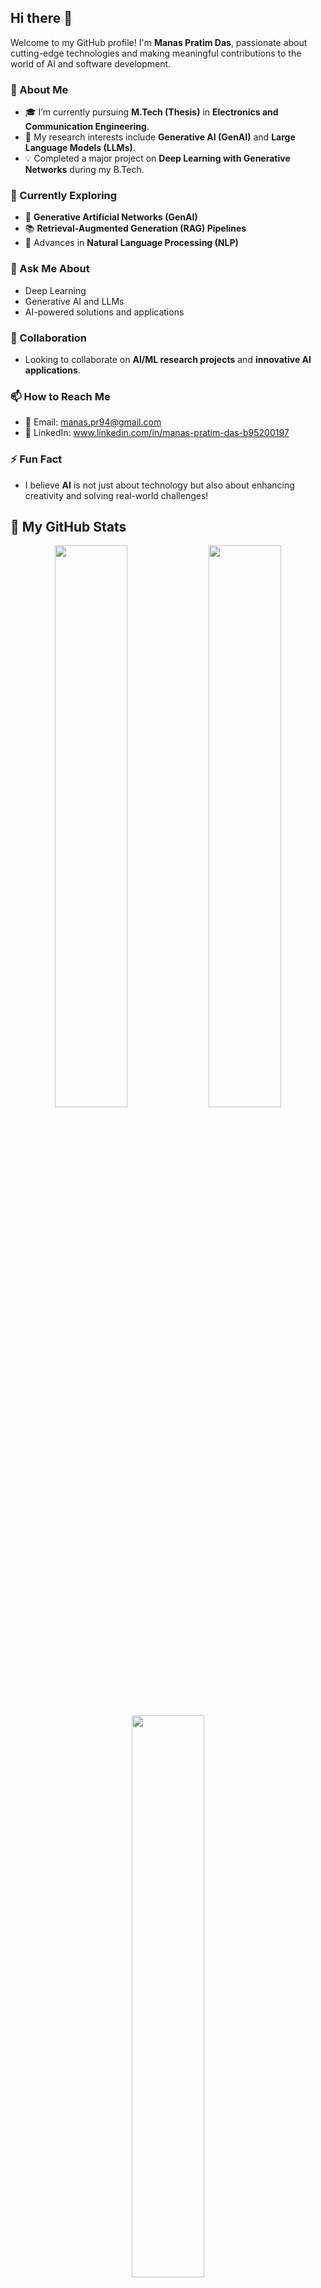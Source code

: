 ## Hi there 👋  

Welcome to my GitHub profile! I'm **Manas Pratim Das**, passionate about cutting-edge technologies and making meaningful contributions to the world of AI and software development.

### 🚀 About Me
- 🎓 I’m currently pursuing **M.Tech (Thesis)** in **Electronics and Communication Engineering**.  
- 🔬 My research interests include **Generative AI (GenAI)** and **Large Language Models (LLMs)**.  
- 💡 Completed a major project on **Deep Learning with Generative Networks** during my B.Tech.  

### 🌱 Currently Exploring
- 🤖 **Generative Artificial Networks (GenAI)**  
- 📚 **Retrieval-Augmented Generation (RAG) Pipelines**  
- 🧠 Advances in **Natural Language Processing (NLP)**  

### 💬 Ask Me About
- Deep Learning  
- Generative AI and LLMs  
- AI-powered solutions and applications  

### 👯 Collaboration
- Looking to collaborate on **AI/ML research projects** and **innovative AI applications**.  

### 📫 How to Reach Me
- 📧 Email: manas.pr94@gmail.com
- 💼 LinkedIn: www.linkedin.com/in/manas-pratim-das-b95200197

### ⚡ Fun Fact
- I believe **AI** is not just about technology but also about enhancing creativity and solving real-world challenges!


## 🚀 My GitHub Stats
<p align="center">
  <img width="48%" src="https://github-readme-stats.vercel.app/api?username=manas-pr&show_icons=true&theme=tokyonight" />
  <img width="48%" src="https://github-readme-streak-stats.herokuapp.com/?user=manas-pr&theme=tokyonight" />
  <img width="48%" src="https://github-readme-stats.vercel.app/api/top-langs/?username=manas-pr&layout=compact&theme=tokyonight" />
</p>


---

Thanks for stopping by! Feel free to explore my repositories and connect. Let's build the future together! 🌟
